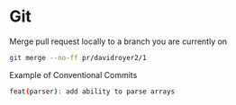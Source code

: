 # Git

Merge pull request locally to a branch you are currently on

```bash
git merge --no-ff pr/davidroyer2/1
```

Example of Conventional Commits

```bash
feat(parser): add ability to parse arrays
```
